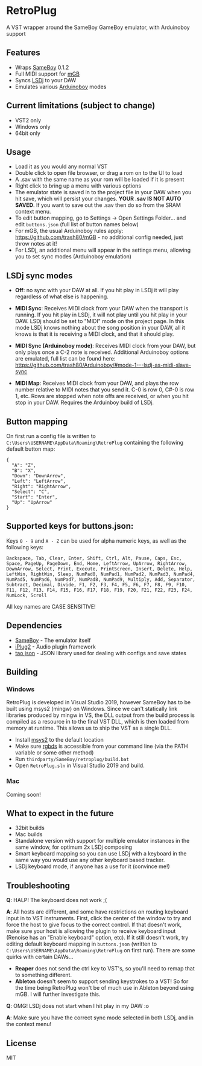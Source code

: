 # RetroPlug
A VST wrapper around the SameBoy GameBoy emulator, with Arduinoboy support

## Features
- Wraps [SameBoy](https://github.com/LIJI32/SameBoy) 0.1.2
- Full MIDI support for [mGB](https://github.com/trash80/mGB)
- Syncs [LSDj](https://www.littlesounddj.com) to your DAW
- Emulates various [Arduinoboy](https://github.com/trash80/Arduinoboy) modes

## Current limitations (subject to change)
- VST2 only
- Windows only
- 64bit only

## Usage
- Load it as you would any normal VST
- Double click to open file browser, or drag a rom on to the UI to load
- A .sav with the same name as your rom will be loaded if it is present
- Right click to bring up a menu with various options
- The emulator state is saved in to the project file in your DAW when you hit save, which will persist your changes.  **YOUR .sav IS NOT AUTO SAVED**.  If you want to save out the .sav then do so from the SRAM context menu.
- To edit button mapping, go to Settings -> Open Settings Folder... and edit `buttons.json` (full list of button names below)
- For mGB, the usual Arduinoboy rules apply: https://github.com/trash80/mGB - no additional config needed, just throw notes at it!
- For LSDj, an additional menu will appear in the settings menu, allowing you to set sync modes (Arduinoboy emulation)

## LSDj sync modes
- **Off**: no sync with your DAW at all.  If you hit play in LSDj it will play regardless of what else is happening.

- **MIDI Sync**: Receives MIDI clock from your DAW when the transport is running.  If you hit play in LSDj, it will not play until you hit play in your DAW. LSDj should be set to "MIDI" mode on the project page.  In this mode LSDj knows nothing about the song position in your DAW, all it knows is that it is receiving a MIDI clock, and that it should play.

- **MIDI Sync (Arduinoboy mode)**: Receives MIDI clock from your DAW, but only plays once a C-2 note is received.  Additional Arduinoboy options are emulated, full list can be found here: https://github.com/trash80/Arduinoboy/#mode-1---lsdj-as-midi-slave-sync

- **MIDI Map**: Receives MIDI clock from your DAW, and plays the row number relative to MIDI notes that you send it.  C-0 is row 0, C#-0 is row 1, etc.  Rows are stopped when note offs are received, or when you hit stop in your DAW.  Requires the Arduinboy build of LSDj.

## Button mapping
On first run a config file is written to `C:\Users\USERNAME\AppData\Roaming\RetroPlug` containing the following default button map:
```
{
  "A": "Z",
  "B": "X",
  "Down": "DownArrow",
  "Left": "LeftArrow",
  "Right": "RightArrow",
  "Select": "C",
  "Start": "Enter",
  "Up": "UpArrow"
}
```

## Supported keys for buttons.json:
Keys `0 - 9` and `A - Z` can be used for alpha numeric keys, as well as the following keys:

```
Backspace, Tab, Clear, Enter, Shift, Ctrl, Alt, Pause, Caps, Esc, Space, PageUp, PageDown, End, Home, LeftArrow, UpArrow, RightArrow, DownArrow, Select, Print, Execute, PrintScreen, Insert, Delete, Help, LeftWin, RightWin, Sleep, NumPad0, NumPad1, NumPad2, NumPad3, NumPad4, NumPad5, NumPad6, NumPad7, NumPad8, NumPad9, Multiply, Add, Separator, Subtract, Decimal, Divide, F1, F2, F3, F4, F5, F6, F7, F8, F9, F10, F11, F12, F13, F14, F15, F16, F17, F18, F19, F20, F21, F22, F23, F24, NumLock, Scroll
```
All key names are CASE SENSITIVE!

## Dependencies
- [SameBoy](https://github.com/LIJI32/SameBoy) - The emulator itself
- [iPlug2](https://github.com/iPlug2/iPlug2) - Audio plugin framework
- [tao json](https://github.com/taocpp/json) - JSON library used for dealing with configs and save states

## Building
### Windows
RetroPlug is developed in Visual Studio 2019, however SameBoy has to be built using msys2 (mingw) on Windows.  Since we can't statically link libraries produced by mingw in VS, the DLL output from the build process is compiled as a resource in to the final VST DLL, which is then loaded from memory at runtime.  This allows us to ship the VST as a single DLL.
- Install [msys2](https://www.msys2.org/) to the default location
- Make sure [rgbds](https://github.com/rednex/rgbds) is accessible from your command line (via the PATH variable or some other method)
- Run `thirdparty/SameBoy/retroplug/build.bat`
- Open `RetroPlug.sln` in Visual Studio 2019 and build.

### Mac
Coming soon!

## What to expect in the future
- 32bit builds
- Mac builds
- Standalone version with support for multiple emulator instances in the same window, for optimum 2x LSDj composing
- Smart keyboard mapping so you can use LSDj with a keyboard in the same way you would use any other keyboard based tracker.
- LSDj keyboard mode, if anyone has a use for it (convince me!)

## Troubleshooting

**Q**: HALP! The keyboard does not work ;(

**A**: All hosts are different, and some have restrictions on routing keyboard input in to VST instruments.  First, click the center of the window to try and force the host to give focus to the correct control.  If that doesn't work, make sure your host is allowing the plugin to receive keyboard input (Renoise has an "Enable keyboard" option, etc).  If it still doesn't work, try editing default keyboard mapping in `buttons.json` (written to `C:\Users\USERNAME\AppData\Roaming\RetroPlug` on first run).  There are some quirks with certain DAWs...
- **Reaper** does not send the ctrl key to VST's, so you'll need to remap that to something different.
- **Ableton** doesn't seem to support sending keystrokes to a VST! So for the time being RetroPlug won't be of much use in Ableton beyond using mGB.  I will further investigate this.

**Q**: OMG!  LSDj does not start when I hit play in my DAW :o

**A**: Make sure you have the correct sync mode selected in both LSDj, and in the context menu!

## License
MIT